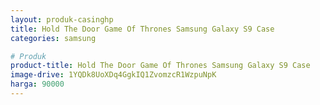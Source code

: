 ```yaml
---
layout: produk-casinghp
title: Hold The Door Game Of Thrones Samsung Galaxy S9 Case
categories: samsung

# Produk
product-title: Hold The Door Game Of Thrones Samsung Galaxy S9 Case
image-drive: 1YQDk8UoXDq4GgkIQ1ZvomzcR1WzpuNpK
harga: 90000
---
```

